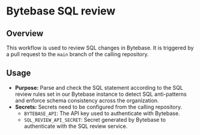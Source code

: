 # Bytebase SQL review

## Overview

This workflow is used to review SQL changes in Bytebase. It is triggered by a
pull request to the `main` branch of the calling repository.

## Usage

- **Purpose:** Parse and check the SQL statement according to the SQL review
  rules set in our Bytebase instance to detect SQL anti-patterns and enforce
  schema consistency across the organization.
- **Secrets:** Secrets need to be configured from the calling repository.
  - `BYTEBASE_API`: The API key used to authenticate with Bytebase.
  - `SQL_REVIEW_API_SECRET`: Secret generated by Bytebase to authenticate with
    the SQL review service.
